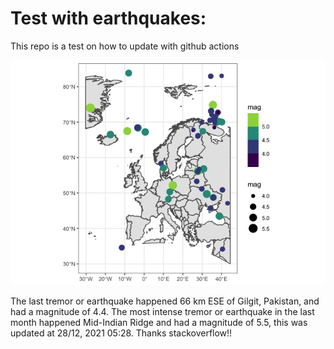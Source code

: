 <!-- README.md is generated from README.Rmd. Please edit that file -->

Test with earthquakes:
======================

This repo is a test on how to update with github actions

![](man/figures/README-unnamed-chunk-2-1.png)

The last tremor or earthquake happened 66 km ESE of Gilgit, Pakistan,
and had a magnitude of 4.4. The most intense tremor or earthquake in the
last month happened Mid-Indian Ridge and had a magnitude of 5.5, this
was updated at 28/12, 2021 05:28. Thanks stackoverflow!!
